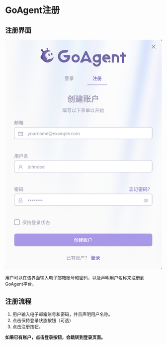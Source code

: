 # GoAgent注册

## 注册界面

![用户注册](../../public/user_register.png)

用户可以在该界面输入电子邮箱账号和密码，以及声明用户名称来注册到GoAgent平台。

## 注册流程
1. 用户输入电子邮箱账号和密码，并且声明用户名称。
2. 点击保持登录状态按钮（可选）
3. 点击注册按钮。

**如果已有账户，点击登录按钮，会跳转到登录页面。**






